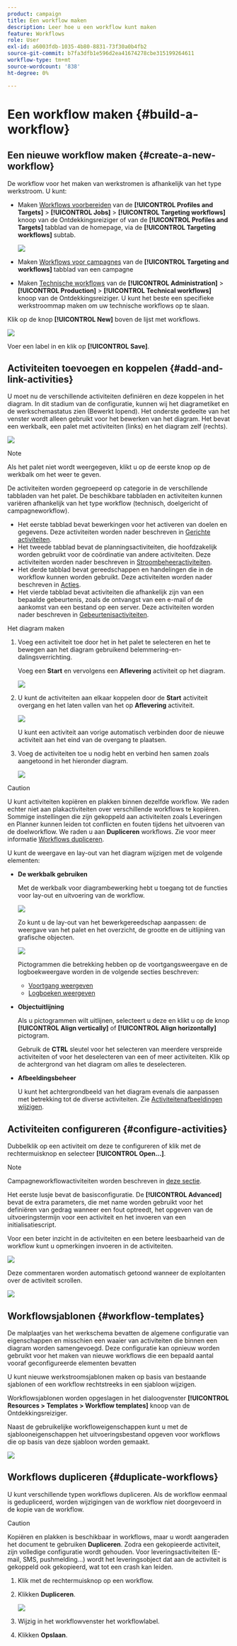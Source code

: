 ```yaml
---
product: campaign
title: Een workflow maken
description: Leer hoe u een workflow kunt maken
feature: Workflows
role: User
exl-id: a6003fdb-1035-4b80-8831-73f30a0b4fb2
source-git-commit: b7fa3dfb1e596d2ea41674278cbe315199264611
workflow-type: tm+mt
source-wordcount: '838'
ht-degree: 0%

---
```


# Een workflow maken {#build-a-workflow}

## Een nieuwe workflow maken {#create-a-new-workflow}

De workflow voor het maken van werkstromen is afhankelijk van het type werkstroom. U kunt:

* Maken [Workflows voorbereiden](#targeting-workflows) van de **[!UICONTROL Profiles and Targets]** > **[!UICONTROL Jobs]** > **[!UICONTROL Targeting workflows]** knoop van de Ontdekkingsreiziger of van de **[!UICONTROL Profiles and Targets]** tabblad van de homepage, via de **[!UICONTROL Targeting workflows]** subtab.

  ![](assets/create-targeting-wf.png)

* Maken [Workflows voor campagnes](#campaign-workflows) van de **[!UICONTROL Targeting and workflows]** tabblad van een campagne

* Maken [Technische workflows](#technical-workflows) van de **[!UICONTROL Administration]** > **[!UICONTROL Production]** > **[!UICONTROL Technical workflows]** knoop van de Ontdekkingsreiziger. U kunt het beste een specifieke werkstroommap maken om uw technische workflows op te slaan.

Klik op de knop **[!UICONTROL New]** boven de lijst met workflows.

![](assets/create_a_wf_icon.png)

Voer een label in en klik op **[!UICONTROL Save]**.

## Activiteiten toevoegen en koppelen {#add-and-link-activities}

U moet nu de verschillende activiteiten definiëren en deze koppelen in het diagram. In dit stadium van de configuratie, kunnen wij het diagrametiket en de werkschemastatus zien (Bewerkt lopend). Het onderste gedeelte van het venster wordt alleen gebruikt voor het bewerken van het diagram. Het bevat een werkbalk, een palet met activiteiten (links) en het diagram zelf (rechts).

![](assets/new-workflow-2.png)

>[!NOTE]
>
>Als het palet niet wordt weergegeven, klikt u op de eerste knop op de werkbalk om het weer te geven.

De activiteiten worden gegroepeerd op categorie in de verschillende tabbladen van het palet. De beschikbare tabbladen en activiteiten kunnen variëren afhankelijk van het type workflow (technisch, doelgericht of campagneworkflow).

* Het eerste tabblad bevat bewerkingen voor het activeren van doelen en gegevens. Deze activiteiten worden nader beschreven in [Gerichte activiteiten](targeting-activities.md).
* Het tweede tabblad bevat de planningsactiviteiten, die hoofdzakelijk worden gebruikt voor de coördinatie van andere activiteiten. Deze activiteiten worden nader beschreven in [Stroombeheeractiviteiten](flow-control-activities.md).
* Het derde tabblad bevat gereedschappen en handelingen die in de workflow kunnen worden gebruikt. Deze activiteiten worden nader beschreven in [Acties](action-activities.md).
* Het vierde tabblad bevat activiteiten die afhankelijk zijn van een bepaalde gebeurtenis, zoals de ontvangst van een e-mail of de aankomst van een bestand op een server. Deze activiteiten worden nader beschreven in [Gebeurtenisactiviteiten](event-activities.md).

Het diagram maken

1. Voeg een activiteit toe door het in het palet te selecteren en het te bewegen aan het diagram gebruikend belemmering-en-dalingsverrichting.

   Voeg een **Start** en vervolgens een **Aflevering** activiteit op het diagram.

   ![](assets/new-workflow-3.png)

1. U kunt de activiteiten aan elkaar koppelen door de **Start** activiteit overgang en het laten vallen van het op **Aflevering** activiteit.

   ![](assets/new-workflow-4.png)

   U kunt een activiteit aan vorige automatisch verbinden door de nieuwe activiteit aan het eind van de overgang te plaatsen.

1. Voeg de activiteiten toe u nodig hebt en verbind hen samen zoals aangetoond in het hieronder diagram.

   ![](assets/new-workflow-5.png)

>[!CAUTION]
>
>U kunt activiteiten kopiëren en plakken binnen dezelfde workflow. We raden echter niet aan plakactiviteiten over verschillende workflows te kopiëren. Sommige instellingen die zijn gekoppeld aan activiteiten zoals Leveringen en Planner kunnen leiden tot conflicten en fouten tijdens het uitvoeren van de doelworkflow. We raden u aan  **Dupliceren** workflows. Zie voor meer informatie [Workflows dupliceren](#duplicate-workflows).

U kunt de weergave en lay-out van het diagram wijzigen met de volgende elementen:

* **De werkbalk gebruiken**

  Met de werkbalk voor diagrambewerking hebt u toegang tot de functies voor lay-out en uitvoering van de workflow.

  ![](assets/wf-toolbar.png)

  Zo kunt u de lay-out van het bewerkgereedschap aanpassen: de weergave van het palet en het overzicht, de grootte en de uitlijning van grafische objecten.

  ![](assets/s_user_segmentation_toolbar.png)

  Pictogrammen die betrekking hebben op de voortgangsweergave en de logboekweergave worden in de volgende secties beschreven:

   * [Voortgang weergeven](monitor-workflow-execution.md#displaying-progress)
   * [Logboeken weergeven](monitor-workflow-execution.md#displaying-logs)

* **Objectuitlijning**

  Als u pictogrammen wilt uitlijnen, selecteert u deze en klikt u op de knop **[!UICONTROL Align vertically]** of **[!UICONTROL Align horizontally]** pictogram.

  Gebruik de **CTRL** sleutel voor het selecteren van meerdere verspreide activiteiten of voor het deselecteren van een of meer activiteiten. Klik op de achtergrond van het diagram om alles te deselecteren.

* **Afbeeldingsbeheer**

  U kunt het achtergrondbeeld van het diagram evenals die aanpassen met betrekking tot de diverse activiteiten. Zie [Activiteitenafbeeldingen wijzigen](change-activity-images.md).

## Activiteiten configureren {#configure-activities}

Dubbelklik op een activiteit om deze te configureren of klik met de rechtermuisknop en selecteer **[!UICONTROL Open...]**.

>[!NOTE]
>
>Campagneworkflowactiviteiten worden beschreven in [deze sectie](activities.md).

Het eerste lusje bevat de basisconfiguratie. De **[!UICONTROL Advanced]** bevat de extra parameters, die met name worden gebruikt voor het definiëren van gedrag wanneer een fout optreedt, het opgeven van de uitvoeringstermijn voor een activiteit en het invoeren van een initialisatiescript.

Voor een beter inzicht in de activiteiten en een betere leesbaarheid van de workflow kunt u opmerkingen invoeren in de activiteiten.

![](assets/example1-comment.png)

Deze commentaren worden automatisch getoond wanneer de exploitanten over de activiteit scrollen.

![](assets/example2-comment.png)


## Workflowsjablonen {#workflow-templates}

De malplaatjes van het werkschema bevatten de algemene configuratie van eigenschappen en misschien een waaier van activiteiten die binnen een diagram worden samengevoegd. Deze configuratie kan opnieuw worden gebruikt voor het maken van nieuwe workflows die een bepaald aantal vooraf geconfigureerde elementen bevatten

U kunt nieuwe werkstroomsjablonen maken op basis van bestaande sjablonen of een workflow rechtstreeks in een sjabloon wijzigen.

Workflowsjablonen worden opgeslagen in het dialoogvenster **[!UICONTROL Resources > Templates > Workflow templates]** knoop van de Ontdekkingsreiziger.

Naast de gebruikelijke workfloweigenschappen kunt u met de sjablooneigenschappen het uitvoeringsbestand opgeven voor workflows die op basis van deze sjabloon worden gemaakt.

![](assets/wf-template-properties.png)

## Workflows dupliceren {#duplicate-workflows}

U kunt verschillende typen workflows dupliceren. Als de workflow eenmaal is gedupliceerd, worden wijzigingen van de workflow niet doorgevoerd in de kopie van de workflow.

>[!CAUTION]
>
>Kopiëren en plakken is beschikbaar in workflows, maar u wordt aangeraden het document te gebruiken **Dupliceren**. Zodra een gekopieerde activiteit, zijn volledige configuratie wordt gehouden. Voor leveringsactiviteiten (E-mail, SMS, pushmelding...) wordt het leveringsobject dat aan de activiteit is gekoppeld ook gekopieerd, wat tot een crash kan leiden.

1. Klik met de rechtermuisknop op een workflow.
1. Klikken **Dupliceren**.

   ![](assets/duplicate-workflows.png)

1. Wijzig in het workflowvenster het workflowlabel.
1. Klikken **Opslaan**.

